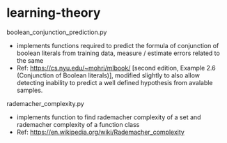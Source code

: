 # learning-theory

boolean_conjunction_prediction.py
- implements functions required to predict the formula of conjunction of boolean literals from training data, measure / estimate errors related to the same
- Ref: https://cs.nyu.edu/~mohri/mlbook/ [second edition, Example 2.6 (Conjunction of Boolean literals)], modified slightly to also allow detecting inability to predict a well defined hypothesis from avalable samples.

rademacher_complexity.py
- implements function to find rademacher complexity of a set and rademacher complexity of a function class
- Ref: https://en.wikipedia.org/wiki/Rademacher_complexity

